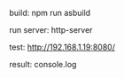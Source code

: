 build:
npm run asbuild

run server:
http-server

test:
http://192.168.1.19:8080/

result:
console.log